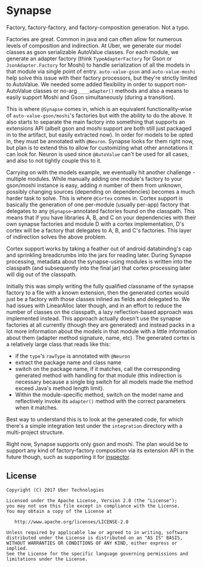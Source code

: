 # Synapse

Factory, factory-factory, and factory-composition generation. Not a typo.

Factories are great. Common in java and can often allow for numerous levels of composition and 
indirection. At Uber, we generate our model classes as gson serializable AutoValue classes. For each
 module, we generate an adapter factory (think `TypeAdapterFactory` for Gson or 
 `JsonAdapter.Factory` for Moshi) to handle serialization of all the models in that module via 
 single point of entry. `auto-value-gson` and `auto-value-moshi` help solve this issue with their 
factory processors, but they're strictly limited to AutoValue. We needed some added flexibility 
in order to support non-AutoValue classes or no-arg `____adapter()` methods and also a means to 
easily support Moshi and Gson simultaneously (during a transition). 

This is where `@Synapse` comes in, which is an equivalent functionality-wise of 
`auto-value-gson/moshi`'s factories but with the ability to do the above. It also starts to 
separate the main factory into something that supports an extensions API (albeit gson and moshi 
support are both still just packaged in to the artifact, but easily extracted now). In order for 
models to be opted in, they must be annotated with `@Neuron`. Synapse looks for them right now, but 
plan is to extend this to allow for customizing what other annotations it can look for. Neuron is 
used since `@AutoValue` can't be used for all cases, and also to not tightly couple this to it.

Carrying on with the models example, we eventually hit another challenge - multiple modules. While 
manually adding one module's factory to your gson/moshi instance is easy, adding *n* number of them 
from unknown, possibly changing sources (depending on dependencies) becomes a much harder task to 
solve. This is where `@Cortex` comes in. Cortex support is basically the generation of one 
per-module (usually per-app) factory that delegates to any `@Synapse`-annotated factories found on 
the classpath. This means that if you have libraries A, B, and C on your dependencies with their own
 synapse factories and module D with a cortex implementation, D's cortex will be a factory that 
delegates to A, B, and C's factories. This layer of indirection solves the above problem.

Cortex support works by taking a feather out of android databinding's cap and sprinkling 
breadcrumbs into the jars for reading later. During Synapse processing, metadata about the 
synapse-using modules is written into the classpath (and subsequently into the final jar) that 
cortex processing later will dig out of the classpath. 

Initially this was simply writing the fully qualified classname of the synapse factory to a file 
with a known extension, then the generated cortex would just be a factory with those classes inlined
 as fields and delegated to. We had issues with LinearAlloc later though, and in an effort to reduce
 the number of classes on the classpath, a lazy reflection-based approach was implemented instead. 
This approach actually doesn't use the synapse factories at all currently (though they are 
generated) and instead packs in a lot more information about the models in that module with a little
 information about them (adapter method signature, name, etc). The generated cortex is a relatively 
large class that reads like this:
  - if the `type`'s `rawType` is annotated with `@Neuron`
  - extract the package name and class name
  - switch on the package name, if it matches, call the corresponding generated method with handling
    for that module (this indirection is necessary because a single big switch for all models made 
    the method exceed Java's method length limit).
  - Within the module-specific method, switch on the model name and reflectively invoke its 
    `adapter()` method with the correct parameters when it matches.
    
Best way to understand this is to look at the generated code, for which there's a simple integration 
test under the `integration` directory with a multi-project structure.

Right now, Synapse supports only gson and moshi. The plan would be to support any kind of 
factory-factory composition via its extension API in the future though, such as supporting it for
[inspector](https://github.com/hzsweers/inspector).

License
-------

    Copyright (C) 2017 Uber Technologies

    Licensed under the Apache License, Version 2.0 (the "License");
    you may not use this file except in compliance with the License.
    You may obtain a copy of the License at

       http://www.apache.org/licenses/LICENSE-2.0

    Unless required by applicable law or agreed to in writing, software
    distributed under the License is distributed on an "AS IS" BASIS,
    WITHOUT WARRANTIES OR CONDITIONS OF ANY KIND, either express or implied.
    See the License for the specific language governing permissions and
    limitations under the License.
